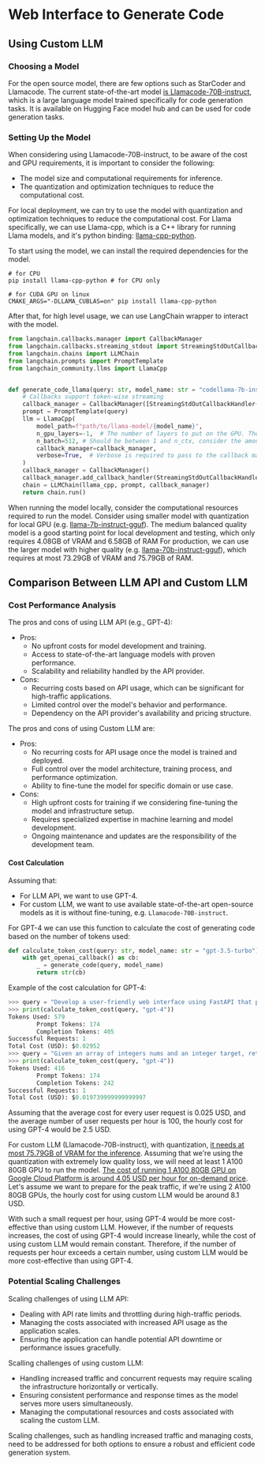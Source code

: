 # Web Interface to Generate Code

## Using Custom LLM

### Choosing a Model

For the open source model, there are few options such as StarCoder and Llamacode. The current state-of-the-art model [is Llamacode-70B-instruct](https://ai.meta.com/blog/code-llama-large-language-model-coding/), which is a large language model trained specifically for code generation tasks. It is available on Hugging Face model hub and can be used for code generation tasks.

### Setting Up the Model
When considering using Llamacode-70B-instruct, to be aware of the cost and GPU requirements, it is important to consider the following:
- The model size and computational requirements for inference.
- The quantization and optimization techniques to reduce the computational cost.

For local deployment, we can try to use the model with quantization and optimization techniques to reduce the computational cost. For Llama specifically, we can use Llama-cpp, which is a C++ library for running Llama models, and it's python binding: [llama-cpp-python](https://github.com/abetlen/llama-cpp-python).

To start using the model, we can install the required dependencies for the model.
```
# for CPU
pip install llama-cpp-python # for CPU only

# for CUDA GPU on linux
CMAKE_ARGS="-DLLAMA_CUBLAS=on" pip install llama-cpp-python
```

After that, for high level usage, we can use LangChain wrapper to interact with the model.
```python
from langchain.callbacks.manager import CallbackManager
from langchain.callbacks.streaming_stdout import StreamingStdOutCallbackHandler
from langchain.chains import LLMChain
from langchain.prompts import PromptTemplate
from langchain_community.llms import LlamaCpp


def generate_code_llama(query: str, model_name: str = "codellama-7b-instruct.Q5_K_M.gguf") -> str:
    # Callbacks support token-wise streaming
    callback_manager = CallbackManager([StreamingStdOutCallbackHandler()])
    prompt = PromptTemplate(query)
    llm = LlamaCpp(
        model_path=f"path/to/llama-model/{model_name}",
        n_gpu_layers=-1,  # The number of layers to put on the GPU. The rest will be on the CPU. If you don't know how many layers there are, you can use -1 to move all to GPU.
        n_batch=512, # Should be between 1 and n_ctx, consider the amount of VRAM in your GPU.
        callback_manager=callback_manager,
        verbose=True,  # Verbose is required to pass to the callback manager
    )
    callback_manager = CallbackManager()
    callback_manager.add_callback_handler(StreamingStdOutCallbackHandler())
    chain = LLMChain(llama_cpp, prompt, callback_manager)
    return chain.run()
```

When running the model locally, consider the computational resources required to run the model. Consider using smaller model with quantization for local GPU (e.g. [llama-7b-instruct-gguf](https://huggingface.co/TheBloke/CodeLlama-7B-Instruct-GGUF)). The medium balanced quality model is a good starting point for local development and testing, which only requires 4.08GB of VRAM and 6.58GB of RAM
For production, we can use the larger model with higher quality (e.g. [llama-70b-instruct-gguf](https://huggingface.co/TheBloke/CodeLlama-70B-Instruct-GGUF)), which requires at most 73.29GB of VRAM and 75.79GB of RAM.
## Comparison Between LLM API and Custom LLM

### Cost Performance Analysis

The pros and cons of using LLM API (e.g., GPT-4):
- Pros:
    - No upfront costs for model development and training.
    - Access to state-of-the-art language models with proven performance.
    - Scalability and reliability handled by the API provider.
- Cons:
    - Recurring costs based on API usage, which can be significant for high-traffic applications.
    - Limited control over the model's behavior and performance.
    - Dependency on the API provider's availability and pricing structure.

The pros and cons of using Custom LLM are:
- Pros:
    - No recurring costs for API usage once the model is trained and deployed.
    - Full control over the model architecture, training process, and performance optimization.
    - Ability to fine-tune the model for specific domain or use case.
- Cons:
    - High upfront costs for training if we considering fine-tuning the model and infrastructure setup.
    - Requires specialized expertise in machine learning and model development.
    - Ongoing maintenance and updates are the responsibility of the development team.

#### Cost Calculation
Assuming that:
- For LLM API, we want to use GPT-4.
- For custom LLM, we want to use available state-of-the-art open-source models as it is without fine-tuning, e.g. `Llamacode-70B-instruct`.

For GPT-4 we can use this function to calculate the cost of generating code based on the number of tokens used:
```python
def calculate_token_cost(query: str, model_name: str = "gpt-3.5-turbo") -> str:
    with get_openai_callback() as cb:
        _ = generate_code(query, model_name)
        return str(cb)
```
Example of the cost calculation for GPT-4:
```python
>>> query = "Develop a user-friendly web interface using FastAPI that prompts users to input a description of their coding problem. The interface should interact with an LLM to generate a corresponding code snippet based on the user's input. Create the HTML template to support the python code as well."
>>> print(calculate_token_cost(query, "gpt-4"))
Tokens Used: 579
        Prompt Tokens: 174
        Completion Tokens: 405
Successful Requests: 1
Total Cost (USD): $0.02952
>>> query = "Given an array of integers nums and an integer target, return indices of the two numbers such that they add up to target.You may assume that each input would have exactly one solution, and you may not use the same element twice.You can return the answer in any order."
>>> print(calculate_token_cost(query, "gpt-4"))
Tokens Used: 416
        Prompt Tokens: 174
        Completion Tokens: 242
Successful Requests: 1
Total Cost (USD): $0.019739999999999997
```

Assuming that the average cost for every user request is 0.025 USD, and the average number of user requests per hour is 100, the hourly cost for using GPT-4 would be 2.5 USD.

For custom LLM (Llamacode-70B-instruct), with quantization, [it needs at most 75.79GB of VRAM for the inference](https://huggingface.co/TheBloke/CodeLlama-70B-Instruct-GGUF#provided-files). Assuming that we're using the quantization with extremely low quality loss, we will need at least 1 A100 80GB GPU to run the model. [The cost of running 1 A100 80GB GPU on Google Cloud Platform is around 4.05 USD per hour for on-demand price](https://cloud.google.com/compute/vm-instance-pricing#accelerator-optimized). Let's assume we want to prepare for the peak traffic, if we're using 2 A100 80GB GPUs, the hourly cost for using custom LLM would be around 8.1 USD.

With such a small request per hour, using GPT-4 would be more cost-effective than using custom LLM. However, if the number of requests increases, the cost of using GPT-4 would increase linearly, while the cost of using custom LLM would remain constant. Therefore, if the number of requests per hour exceeds a certain number, using custom LLM would be more cost-effective than using GPT-4.

### Potential Scaling Challenges
Scaling challenges of using LLM API:
- Dealing with API rate limits and throttling during high-traffic periods.
- Managing the costs associated with increased API usage as the application scales.
- Ensuring the application can handle potential API downtime or performance issues gracefully.

Scalling challenges of using custom LLM:
- Handling increased traffic and concurrent requests may require scaling the infrastructure horizontally or vertically.
- Ensuring consistent performance and response times as the model serves more users simultaneously.
- Managing the computational resources and costs associated with scaling the custom LLM.

Scaling challenges, such as handling increased traffic and managing costs, need to be addressed for both options to ensure a robust and efficient code generation system.